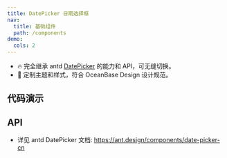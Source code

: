 ```yaml
---
title: DatePicker 日期选择框
nav:
  title: 基础组件
  path: /components
demo:
  cols: 2
---
```


- 🔥 完全继承 antd [DatePicker](https://ant.design/components/date-picker-cn) 的能力和 API，可无缝切换。
- 💄 定制主题和样式，符合 OceanBase Design 设计规范。

## 代码演示

<!-- prettier-ignore -->
<code src="./demo/basic.tsx" title="基本"></code> 
<code src="./demo/range-picker.tsx" title="范围选择器"></code>
<code src="./demo/format.tsx" title="日期格式" description="通过 `format` 属性进行设置，支持数组。"></code>
<code src="./demo/global-format.tsx" title="全局设置日期格式" description="通过 ConfigProvider `locale` 属性进行设置。"></code>

## API

- 详见 antd DatePicker 文档: https://ant.design/components/date-picker-cn
